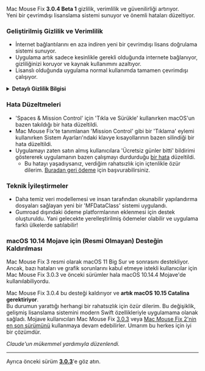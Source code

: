 Mac Mouse Fix **3.0.4 Beta 1** gizlilik, verimlilik ve güvenilirliği artırıyor.\
Yeni bir çevrimdışı lisanslama sistemi sunuyor ve önemli hataları düzeltiyor.

### Geliştirilmiş Gizlilik ve Verimlilik

- İnternet bağlantılarını en aza indiren yeni bir çevrimdışı lisans doğrulama sistemi sunuyor.
- Uygulama artık sadece kesinlikle gerekli olduğunda internete bağlanıyor, gizliliğinizi koruyor ve kaynak kullanımını azaltıyor.
- Lisanslı olduğunda uygulama normal kullanımda tamamen çevrimdışı çalışıyor.

<details>
<summary><b>Detaylı Gizlilik Bilgisi</b></summary>
Önceki sürümler her başlatıldığında lisansları çevrimiçi doğruluyordu ve bu da üçüncü taraf sunucularının (GitHub ve Gumroad) bağlantı kayıtlarını tutmasına olanak tanıyordu. Yeni sistem gereksiz bağlantıları ortadan kaldırıyor – ilk lisans aktivasyonundan sonra, sadece yerel lisans verileri bozulduğunda internete bağlanıyor.
<br><br>
Ben şahsen hiçbir kullanıcı davranışını kaydetmemiş olsam da, önceki sistem teorik olarak üçüncü taraf sunucularının IP adreslerini ve bağlantı zamanlarını kaydetmesine izin veriyordu. Gumroad ayrıca lisans anahtarınızı kaydedebilir ve potansiyel olarak Mac Mouse Fix'i satın aldığınızda kaydettiği kişisel bilgilerle ilişkilendirebilirdi.
<br><br>
Orijinal lisanslama sistemini oluştururken bu ince gizlilik sorunlarını düşünmemiştim, ama artık Mac Mouse Fix mümkün olduğunca gizli ve internet bağlantısız!
<br><br>
Ayrıca <a href=https://gumroad.com/privacy>Gumroad'un gizlilik politikasına</a> ve benim bu <a href=https://github.com/noah-nuebling/mac-mouse-fix/issues/976#issuecomment-2140955801>GitHub yorumuma</a> bakabilirsiniz.

</details>

### Hata Düzeltmeleri

- 'Spaces & Mission Control' için 'Tıkla ve Sürükle' kullanırken macOS'un bazen takıldığı bir hata düzeltildi.
- Mac Mouse Fix'te tanımlanan 'Mission Control' gibi bir 'Tıklama' eylemi kullanırken Sistem Ayarları'ndaki klavye kısayollarının bazen silindiği bir hata düzeltildi.
- Uygulamayı zaten satın almış kullanıcılara 'Ücretsiz günler bitti' bildirimi göstererek uygulamanın bazen çalışmayı durdurduğu [bir hata](https://github.com/noah-nuebling/mac-mouse-fix/issues?q=state%3Aopen%20label%3A%22%27Free%20days%20are%20over%27%20bug%22) düzeltildi.
    - Bu hatayı yaşadıysanız, verdiğim rahatsızlık için içtenlikle özür dilerim. [Buradan geri ödeme](https://redirect.macmousefix.com/?message=&target=mmf-apply-for-refund) için başvurabilirsiniz.

### Teknik İyileştirmeler

- Daha temiz veri modellemesi ve insan tarafından okunabilir yapılandırma dosyaları sağlayan yeni bir 'MFDataClass' sistemi uygulandı.
- Gumroad dışındaki ödeme platformlarının eklenmesi için destek oluşturuldu. Yani gelecekte yerelleştirilmiş ödemeler olabilir ve uygulama farklı ülkelerde satılabilir!

### macOS 10.14 Mojave için (Resmi Olmayan) Desteğin Kaldırılması

Mac Mouse Fix 3 resmi olarak macOS 11 Big Sur ve sonrasını destekliyor. Ancak, bazı hataları ve grafik sorunlarını kabul etmeye istekli kullanıcılar için Mac Mouse Fix 3.0.3 ve önceki sürümler hala macOS 10.14.4 Mojave'de kullanılabiliyordu.

Mac Mouse Fix 3.0.4 bu desteği kaldırıyor ve **artık macOS 10.15 Catalina gerektiriyor**.\
Bu durumun yarattığı herhangi bir rahatsızlık için özür dilerim. Bu değişiklik, gelişmiş lisanslama sistemini modern Swift özellikleriyle uygulamama olanak sağladı. Mojave kullanıcıları Mac Mouse Fix [3.0.3](https://github.com/noah-nuebling/mac-mouse-fix/releases/tag/3.0.3) veya [Mac Mouse Fix 2'nin en son sürümünü](https://redirect.macmousefix.com/?target=mmf2-latest) kullanmaya devam edebilirler. Umarım bu herkes için iyi bir çözümdür.

*Claude'un mükemmel yardımıyla düzenlendi.*

---

Ayrıca önceki sürüm [**3.0.3**](https://github.com/noah-nuebling/mac-mouse-fix/releases/tag/3.0.3)'e göz atın.